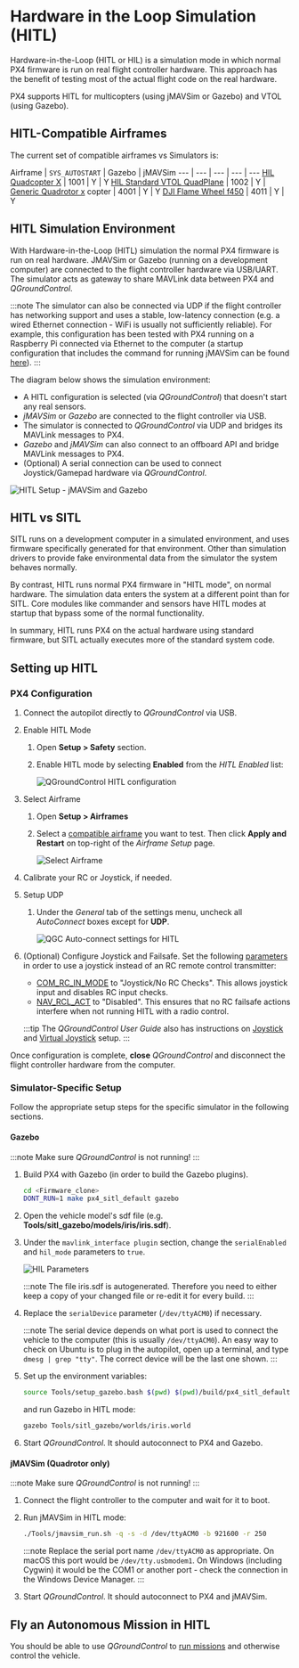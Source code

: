 # Hardware in the Loop Simulation \(HITL\)

Hardware-in-the-Loop (HITL or HIL) is a simulation mode in which normal PX4 firmware is run on real flight controller hardware.
This approach has the benefit of testing most of the actual flight code on the real hardware.

PX4 supports HITL for multicopters (using jMAVSim or Gazebo) and VTOL (using Gazebo).


<a id="compatible_airframe"></a>
## HITL-Compatible Airframes

The current set of compatible airframes vs Simulators is:

Airframe | `SYS_AUTOSTART` | Gazebo | jMAVSim
--- | --- | --- | --- | ---
[HIL Quadcopter X](../airframes/airframe_reference.md#copter_simulation_(copter)_hil_quadcopter_x) | 1001 | Y | Y
[HIL Standard VTOL QuadPlane](../airframes/airframe_reference.md#vtol_standard_vtol_hil_standard_vtol_quadplane) | 1002 | Y |
[Generic Quadrotor x](../airframes/airframe_reference.md#copter_quadrotor_x_generic_quadcopter) copter | 4001 | Y | Y
[DJI Flame Wheel f450](../airframes/airframe_reference.md#copter_quadrotor_x_dji_flame_wheel_f450) | 4011 | Y | Y


<a id="simulation_environment"></a>
## HITL Simulation Environment

With Hardware-in-the-Loop (HITL) simulation the normal PX4 firmware is run on real hardware.
JMAVSim or Gazebo (running on a development computer) are connected to the flight controller hardware via USB/UART.
The simulator acts as gateway to share MAVLink data between PX4 and *QGroundControl*.

:::note
The simulator can also be connected via UDP if the flight controller has networking support and uses a stable, low-latency connection (e.g. a wired Ethernet connection - WiFi is usually not sufficiently reliable).
For example, this configuration has been tested with PX4 running on a Raspberry Pi connected via Ethernet to the computer (a startup configuration that includes the command for running jMAVSim can be found [here](https://github.com/PX4/PX4-Autopilot/blob/master/posix-configs/rpi/px4_hil.config)).
:::

The diagram below shows the simulation environment:
* A HITL configuration is selected (via *QGroundControl*) that doesn't start any real sensors.
* *jMAVSim* or *Gazebo* are connected to the flight controller via USB.
* The simulator is connected to *QGroundControl* via UDP and bridges its MAVLink messages to PX4.
* *Gazebo* and *jMAVSim* can also connect to an offboard API and bridge MAVLink messages to PX4.
* (Optional) A serial connection can be used to connect Joystick/Gamepad hardware via *QGroundControl*.

![HITL Setup - jMAVSim and Gazebo](../../assets/simulation/px4_hitl_overview_jmavsim_gazebo.png)


## HITL vs SITL

SITL runs on a development computer in a simulated environment, and uses firmware specifically generated for that environment.
Other than simulation drivers to provide fake environmental data from the simulator the system behaves normally.

By contrast, HITL runs normal PX4 firmware in "HITL mode", on normal hardware.
The simulation data enters the system at a different point than for SITL.
Core modules like commander and sensors have HITL modes at startup that bypass some of the normal functionality.

In summary, HITL runs PX4 on the actual hardware using standard firmware, but SITL actually executes more of the standard system code.


## Setting up HITL

### PX4 Configuration

1. Connect the autopilot directly to *QGroundControl* via USB.
1. Enable HITL Mode
   1. Open **Setup > Safety** section.
   1. Enable HITL mode by selecting **Enabled** from the *HITL Enabled* list:

      ![QGroundControl HITL configuration](../../assets/gcs/qgc_hitl_config.png)
1. Select Airframe
   1. Open **Setup > Airframes**
   1. Select a [compatible airframe](#compatible_airframe) you want to test.
      Then click **Apply and Restart** on top-right of the *Airframe Setup* page.

      ![Select Airframe](../../assets/gcs/qgc_hil_config.png)
1. Calibrate your RC or Joystick, if needed.
1. Setup UDP
   1. Under the *General* tab of the settings menu, uncheck all *AutoConnect* boxes except for **UDP**.

      ![QGC Auto-connect settings for HITL](../../assets/gcs/qgc_hitl_autoconnect.png)
1. (Optional) Configure Joystick and Failsafe.
   Set the following [parameters](../advanced_config/parameters.md) in order to use a joystick instead of an RC remote control transmitter:
   * [COM_RC_IN_MODE](../advanced_config/parameter_reference.md#COM_RC_IN_MODE) to "Joystick/No RC Checks". This allows joystick input and disables RC input checks.
   * [NAV_RCL_ACT](../advanced_config/parameter_reference.md#NAV_RCL_ACT) to "Disabled". This ensures that no RC failsafe actions interfere when not running HITL with a radio control.

   :::tip
   The *QGroundControl User Guide* also has instructions on [Joystick](https://docs.qgroundcontrol.com/en/SetupView/Joystick.html) and [Virtual Joystick](https://docs.qgroundcontrol.com/en/SettingsView/VirtualJoystick.html) setup.
   :::
   
Once configuration is complete, **close** *QGroundControl* and disconnect the flight controller hardware from the computer. 

### Simulator-Specific Setup

Follow the appropriate setup steps for the specific simulator in the following sections.

#### Gazebo

:::note
Make sure *QGroundControl* is not running!
:::

1. Build PX4 with Gazebo (in order to build the Gazebo plugins).
   ```sh
   cd <Firmware_clone>
   DONT_RUN=1 make px4_sitl_default gazebo
   ```
1. Open the vehicle model's sdf file (e.g. **Tools/sitl_gazebo/models/iris/iris.sdf**).
1. Under the `mavlink_interface plugin` section, change the `serialEnabled` and `hil_mode` parameters to `true`.

   ![HIL Parameters](../../assets/simulation/gazebo_sdf_model_hil_params.png)
   
   :::note
   The file iris.sdf is autogenerated.
   Therefore you need to either keep a copy of your changed file or re-edit it for every build.
   :::
1. Replace the `serialDevice` parameter (`/dev/ttyACM0`) if necessary.

   :::note
   The serial device depends on what port is used to connect the vehicle to the computer (this is usually `/dev/ttyACM0`).
   An easy way to check on Ubuntu is to plug in the autopilot, open up a terminal, and type `dmesg | grep "tty"`. The correct device will be the last one shown.
   :::

1. Set up the environment variables:
   ```sh
   source Tools/setup_gazebo.bash $(pwd) $(pwd)/build/px4_sitl_default
   ```
   and run Gazebo in HITL mode:
   ```sh
   gazebo Tools/sitl_gazebo/worlds/iris.world
   ```
1. Start *QGroundControl*. It should autoconnect to PX4 and Gazebo.

<a id="jmavsim_hitl_configuration"></a>
#### jMAVSim (Quadrotor only)

:::note
Make sure *QGroundControl* is not running!
:::

1. Connect the flight controller to the computer and wait for it to boot.
1. Run jMAVSim in HITL mode:
   ```sh
   ./Tools/jmavsim_run.sh -q -s -d /dev/ttyACM0 -b 921600 -r 250
   ```
   
   :::note
   Replace the serial port name `/dev/ttyACM0` as appropriate.
   On macOS this port would be `/dev/tty.usbmodem1`.
   On Windows (including Cygwin) it would be the COM1 or another port - check the connection in the Windows Device Manager.
   :::
1. Start *QGroundControl*. It should autoconnect to PX4 and jMAVSim.


## Fly an Autonomous Mission in HITL

You should be able to use *QGroundControl* to [run missions](https://docs.qgroundcontrol.com/master/en/FlyView/FlyView.html#missions) and otherwise control the vehicle.
